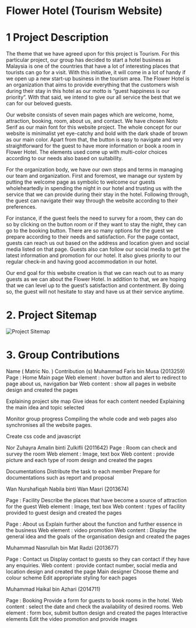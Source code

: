 # Flower Hotel (Tourism Website)
# 1 Project Description
 The theme that we have agreed upon for this project is Tourism. For this particular 
project, our group has decided to start a hotel business as Malaysia is one of the countries that 
have a lot of interesting places that tourists can go for a visit. With this initiative, it will come 
in a lot of handy if we open up a new start-up business in the tourism area. The Flower Hotel 
is an organization that aims to provide everything that the customers wish during their stay in 
this hotel as our motto is “guest happiness is our priority”. With that said, we intend to give 
our all service the best that we can for our beloved guests.

Our website consists of seven main pages which are welcome, home, attraction, 
booking, room, about us, and contact. We have chosen Noto Serif as our main font for this 
website project. The whole concept for our website is minimalist yet eye-catchy and bold 
with the dark shade of brown as our main color. Apart from that, the button is easy to 
navigate and very straightforward for the guest to have more information or book a room in 
Flower Hotel. The elements used come up with multi-color choices according to our needs 
also based on suitability.

For the organization body, we have our own steps and terms in managing our team 
and organization. First and foremost, we manage our system by putting the welcome page as 
symbolic to welcome our guests wholeheartedly in spending the night in our hotel and 
trusting us with the service that we can provide during their stay in the hotel. Following 
through, the guest can navigate their way through the website according to their preferences. 

For instance, if the guest feels the need to survey for a room, they can do so by clicking on 
the button room or if they want to stay the night, they can go to the booking button. There are 
so many options for the guest we prepare according to their needs and satisfaction. For the 
page contact, guests can reach us out based on the address and location given and social 
media listed on that page. Guests also can follow our social media to get the latest 
information and promotion for our hotel. It also gives priority to our regular check-in and 
having good accommodation in our hotel.

Our end goal for this website creation is that we can reach out to as many guests as we 
can about the Flower Hotel. In addition to that, we are hoping that we can level up to the 
guest’s satisfaction and contentment. By doing so, the guest will not hesitate to stay and have 
us at their service anytime.

# 2. Project Sitemap
![Project Sitemap](https://user-images.githubusercontent.com/96635071/147680053-e22461fc-e6de-4fd1-8d8d-abd3e4e6f1b5.png)

# 3. Group Contributions

Name
( Matric No. )
Contribution (s)
Muhammad Faris bin Musa 
(2013259)
Page : Home 
Main page
Web element : hover button and alert to redirect to page about us, navigation bar 
Web content : show all pages in website
design and created the pages

Explaining project site map
Give ideas for each content needed 
Explaining the main idea and topic selected

Monitor group progress
Compiling the whole code and web pages also synchronises all the website pages. 

Create css code and javascript



Nor Zuhayra Amalin binti Zulkifli
(2011642)
Page : Room 
can check and survey the room
Web element : Image, text box
Web content : provide picture and each type of room
design and created the pages 

Documentations 
Distribute the task to each member 
Prepare for documentations such as report and proposal 


Wan Nurshafiqah Nabila binti Wan Masri
(2013674)


Page : Facility
Describe the places that have become a source of attraction for the guest
Web element : Image, text box
Web content : types of facility provided to guest
design and created the pages

Page : About us
Explain further about the function and further essence in the business
Web element : video promotion
Web content : Display the general idea and the goals of the organisation
design and created the pages 



Muhammad Nasrullah bin Mat Radzi
(2013677)




Page : Contact us
Display contact to guests so they can contact if they have any enquiries.
Web content : provide contact number, social media and location
design and created the page
Main designer 
Choose theme and colour scheme
Edit appropriate styling for each pages


Muhammad Haikal bin Azhari
(2014711)



Page : Booking
Provide a form for guests to book  rooms in the hotel.
Web content : select the date and check the availability of desired rooms.
Web element : form box, submit button
design and created the pages 
Interactive elements 
Edit the video promotion and provide images






